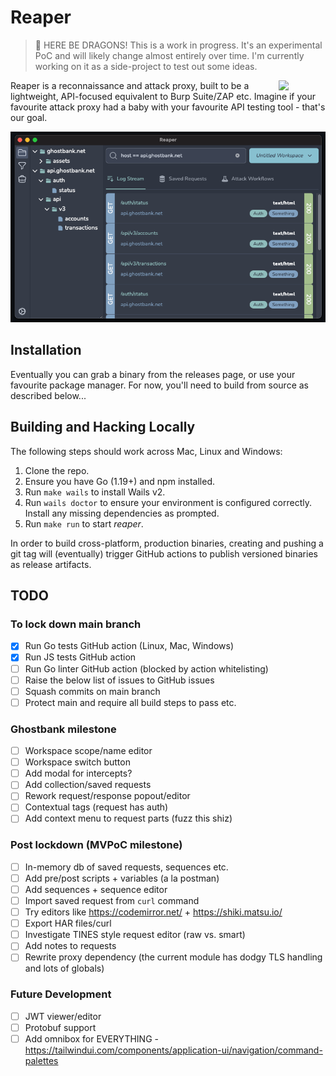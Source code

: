 

# Reaper


> :dragon: HERE BE DRAGONS!
> This is a work in progress. It's an experimental PoC and will likely change almost entirely over time. I'm currently working on it as a side-project to test out some ideas.

<img width="75" align="right" src="frontend/src/assets/images/logo.png">

Reaper is a reconnaissance and attack proxy, built to be a lightweight, API-focused equivalent to Burp Suite/ZAP etc. Imagine if your favourite attack proxy had a baby with your favourite API testing tool - that's our goal.

![Reaper Screenshot](screenshot.png)

## Installation

Eventually you can grab a binary from the releases page, or use your favourite package manager. For now, you'll need to build from source as described below...

## Building and Hacking Locally

The following steps should work across Mac, Linux and Windows:

1. Clone the repo.
2. Ensure you have Go (1.19+) and npm installed.
3. Run `make wails` to install Wails v2.
4. Run `wails doctor` to ensure your environment is configured correctly. Install any missing dependencies as prompted.
5. Run `make run` to start _reaper_.

In order to build cross-platform, production binaries, creating and pushing a git tag will (eventually) trigger GitHub actions to publish versioned binaries as release artifacts.

## TODO

### To lock down main branch

- [x] Run Go tests GitHub action (Linux, Mac, Windows)
- [x] Run JS tests GitHub action
- [ ] Run Go linter GitHub action (blocked by action whitelisting)
- [ ] Raise the below list of issues to GitHub issues
- [ ] Squash commits on main branch
- [ ] Protect main and require all build steps to pass etc.

### Ghostbank milestone

- [ ] Workspace scope/name editor
- [ ] Workspace switch button
- [ ] Add modal for intercepts?
- [ ] Add collection/saved requests
- [ ] Rework request/response popout/editor
- [ ] Contextual tags (request has auth)
- [ ] Add context menu to request parts (fuzz this shiz)

### Post lockdown (MVPoC milestone)

- [ ] In-memory db of saved requests, sequences etc.
- [ ] Add pre/post scripts + variables (a la postman)
- [ ] Add sequences + sequence editor
- [ ] Import saved request from `curl` command
- [ ] Try editors like https://codemirror.net/ + https://shiki.matsu.io/
- [ ] Export HAR files/curl
- [ ] Investigate TINES style request editor (raw vs. smart)
- [ ] Add notes to requests
- [ ] Rewrite proxy dependency (the current module has dodgy TLS handling and lots of globals)

### Future Development

- [ ] JWT viewer/editor
- [ ] Protobuf support
- [ ] Add omnibox for EVERYTHING - https://tailwindui.com/components/application-ui/navigation/command-palettes
